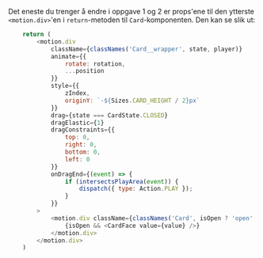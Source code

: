 Det eneste du trenger å endre i oppgave 1 og 2 er props'ene til den ytterste `<motion.div>`'en i `return`-metoden til `Card`-komponenten. Den kan se slik ut:

```js
    return (
        <motion.div 
            className={classNames('Card__wrapper', state, player)}
            animate={{
                rotate: rotation,
                ...position
            }}
            style={{
                zIndex,
                originY: `-${Sizes.CARD_HEIGHT / 2}px`
            }}
            drag={state === CardState.CLOSED}
            dragElastic={1}
            dragConstraints={{
                top: 0,
                right: 0,
                bottom: 0,
                left: 0
            }}
            onDragEnd={(event) => {
                if (intersectsPlayArea(event)) {
                    dispatch({ type: Action.PLAY });
                }
            }}
        >
            <motion.div className={classNames('Card', isOpen ? 'open' : 'closed', suit)}>
                {isOpen && <CardFace value={value} />}
            </motion.div>
        </motion.div>
    )
```